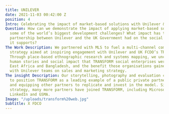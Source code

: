 ```yaml
---
title: UNILEVER
date: 2021-11-03 00:42:00 Z
position: 4
Intro: Celebrating the impact of market-based solutions with Unilever & FDCO
Question: How can we demonstrate the impact of applying market-based solutions to
  some of the world’s biggest development challenges? What impact has the unique TRANSFORM
  partnership between Unilever and the UK Government had on the social enterprises
  it supports?
The Work Description: We partnered with MLS to fuel a multi-channel communications
  strategy aimed at inspiring engagement with Unilever and UK FCDO’s TRANSFORM programme.
  Through place-based ethnographic research and systems mapping, we uncovered the
  human stories and social impact that TRANSFORM social enterprises were making across
  East Africa and Bangladesh, and the benefit those organisations gained from working
  with Unilever teams on sales and marketing strategy.
The insight Description: Our storytelling, photography and evaluation content served
  to position TRANSFORM as a leading example of a public private partnership, encouraging
  and equipping other partners to replicate and invest in the model. Since the engagement
  strategy, many more partners have joined TRANSFORM, including Microsoft, Acumen,
  LinkedIn and GSMA.
Image: "/uploads/transform%20web.jpg"
Subtitle: X FDCO
---
```


